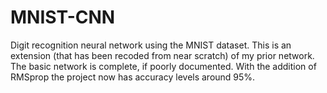 # MNIST-CNN
Digit recognition neural network using the MNIST dataset. 
This is an extension (that has been recoded from near scratch) of my prior network.
The basic network is complete, if poorly documented.
With the addition of RMSprop the project now has accuracy levels around 95%.
